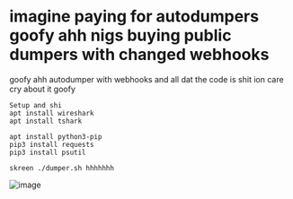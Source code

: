 # imagine paying for autodumpers goofy ahh nigs buying public dumpers with changed webhooks
goofy ahh autodumper with webhooks and all dat
the code is shit ion care cry about it goofy

```
Setup and shi
apt install wireshark
apt install tshark

apt install python3-pip
pip3 install requests
pip3 install psutil

skreen ./dumper.sh hhhhhhh
```
![image](https://user-images.githubusercontent.com/83051653/158388201-7ab5d349-9bef-4504-ad6b-eee396df975c.png)
